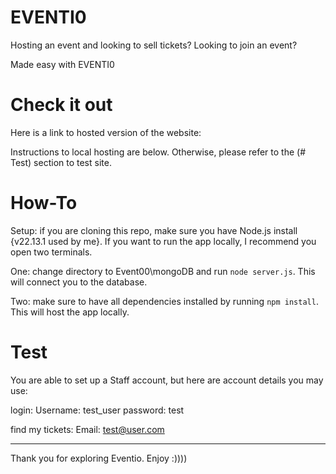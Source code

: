 # EVENTI0


Hosting an event and looking to sell tickets? Looking to join an event?

Made easy with EVENTI0

# Check it out

Here is a link to hosted version of the website:

Instructions to local hosting are below. Otherwise, please refer to the (# Test) section to test site. 

# How-To

Setup: if you are cloning this repo, make sure you have Node.js install {v22.13.1 used by me}. If you want to run the app locally, I recommend you open two terminals. 

One: change directory to Event00\mongoDB and run `node server.js`. This will connect you to the database. 

Two: make sure to have all dependencies installed by running `npm install`. This will host the app locally.

# Test 

You are able to set up a Staff account, but here are account details you may use:

login:
Username: test_user
password: test

find my tickets:
Email: test@user.com

---
Thank you for exploring Eventio. Enjoy :))))

